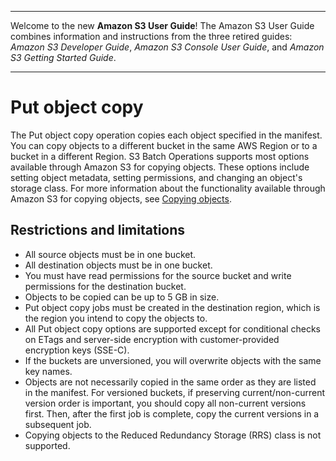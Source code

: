 --------

Welcome to the new **Amazon S3 User Guide**\! The Amazon S3 User Guide combines information and instructions from the three retired guides: *Amazon S3 Developer Guide*, *Amazon S3 Console User Guide*, and *Amazon S3 Getting Started Guide*\.

--------

# Put object copy<a name="batch-ops-copy-object"></a>

The Put object copy operation copies each object specified in the manifest\. You can copy objects to a different bucket in the same AWS Region or to a bucket in a different Region\. S3 Batch Operations supports most options available through Amazon S3 for copying objects\. These options include setting object metadata, setting permissions, and changing an object's storage class\. For more information about the functionality available through Amazon S3 for copying objects, see [Copying objects](copy-object.md)\. 

## Restrictions and limitations<a name="batch-ops-copy-object-restrictions"></a>
+ All source objects must be in one bucket\.
+ All destination objects must be in one bucket\.
+ You must have read permissions for the source bucket and write permissions for the destination bucket\.
+ Objects to be copied can be up to 5 GB in size\.
+ Put object copy jobs must be created in the destination region, which is the region you intend to copy the objects to\.
+ All Put object copy options are supported except for conditional checks on ETags and server\-side encryption with customer\-provided encryption keys \(SSE\-C\)\.
+ If the buckets are unversioned, you will overwrite objects with the same key names\.
+ Objects are not necessarily copied in the same order as they are listed in the manifest\. For versioned buckets, if preserving current/non\-current version order is important, you should copy all non\-current versions first\. Then, after the first job is complete, copy the current versions in a subsequent job\. 
+ Copying objects to the Reduced Redundancy Storage \(RRS\) class is not supported\.